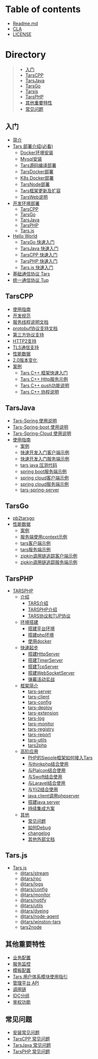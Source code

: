 # Table of contents

* [Readme.md](README.md)
* [CLA](cla.md)
* [LICENSE](license.md)

# Directory
> * [入门](#rumen)
> * [TarsCPP](#TarsCPP)
> * [TarsJava](#TarsJava)
> * [TarsGo](#TarsGo)
> * [Tarsjs](#Tars.js)
> * [TarsPHP](#TarsPHP)
> * [其他重要特性](#important)
> * [常见问题](#question)


## 入门 <a id="rumen"></a>

* [简介](rumen/jian-jie.md)
* [Tars 部署介绍\(必看\)](rumen/an-zhuang/README.md)
  * [Docker环境安装](rumen/an-zhuang/docker-huan-jing-an-zhuang.md)
  * [Mysql安装](rumen/an-zhuang/mysql.md)
  * [Tars源码编译部署](rumen/an-zhuang/source.md)
  * [TarsDocker部署](rumen/an-zhuang/docker.md)
  * [K8s Docker部署](rumen/an-zhuang/k8s-docker-1.md)
  * [TarsNode部署](rumen/an-zhuang/node.md)
  * [Tars框架更新及扩容](rumen/an-zhuang/expand.md)
  * [TarsWeb说明](rumen/an-zhuang/web.md)
* [开发环境部署](rumen/kai-fa-huan-jing-bu-shu/README.md)
  * [TarsCPP](rumen/kai-fa-huan-jing-bu-shu/tarscpp.md)
  * [TarsGo](rumen/kai-fa-huan-jing-bu-shu/tarsgo.md)
  * [TarsJava](rumen/kai-fa-huan-jing-bu-shu/tarsjava.md)
  * [TarsPHP](rumen/kai-fa-huan-jing-bu-shu/tarsphp.md)
  * [Tars.js](rumen/kai-fa-huan-jing-bu-shu/tars.js.md)
* [Hello World](rumen/hello-world-1/README.md)
  * [TarsGo 快速入门](rumen/hello-world-1/hello-world.md)
  * [TarsJava 快速入门](rumen/hello-world-1/tarsjava-kuai-su-ru-men.md)
  * [TarsCPP 快速入门](rumen/hello-world-1/tarscpp-kuai-su-ru-men.md)
  * [TarsPHP 快速入门](rumen/hello-world-1/tarsphp-kuai-su-ru-men.md)
  * [Tars.js 快速入门](rumen/hello-world-1/tars.js-kuai-su-ru-men.md)
* [基础通信协议 Tars](kai-fa/tars-protocol.md)
* [统一通信协议 Tup](kai-fa/tars-tup.md)

## TarsCPP <a id="TarsCPP"></a>
  * [使用指南](kai-fa/tarscpp/tars-guide.md)
  * [开发规范](kai-fa/tarscpp/tars-spec.md)
  * [服务线程说明文档](kai-fa/tarscpp/tars-server-thread.md)
  * [protobuf协议支持文档](kai-fa/tarscpp/tars-protobuf.md)
  * [第三方协议支持](kai-fa/tarscpp/tars-thirdparty-protocol.md)
  * [HTTP2支持](kai-fa/tarscpp/tars-http2.md)
  * [TLS通信支持](kai-fa/tarscpp/tars-tls.md)
  * [性能数据](kai-fa/tarscpp/tars-performance.md)
  * [2.0版本变化](kai-fa/tarscpp/tars-2.0-update.md)
  * [案例](an-li/tarscpp/README.md)
    * [Tars C++ 框架快速入门](an-li/tarscpp/tars_cpp_quickstart.md) 
    * [Tars C++ Http服务示例](an-li/tarscpp/tars_cpp_http_demo.md)  
    * [Tars C++ push功能说明](an-li/tarscpp/tars_push.md) 
    * [Tars C++ 协程说明](an-li/tarscpp/tars_co.md) 

## TarsJava <a id="TarsJava"></a>
  * [Tars-Spring 使用说明](kai-fa/tarsjava/tarsspring-shi-yong-shuo-ming.md)
  * [Tars-Spring-boot 使用说明](kai-fa/tarsjava/tarsspringboot-shi-yong-shuo-ming.md)
  * [Tars-Spring-Cloud 使用说明](kai-fa/tarsjava/tarsspringcloud-shi-yong-shuo-ming.md)
  * [使用指南](kai-fa/tarsjava/shi-yong-zhi-nan.md)
    * [案例](an-li/tarsjava.md)
    * [快速开发入门客户端示例](https://github.com/TarsCloud/TarsJava/tree/master/examples/quickstart-client) 
    * [快速开发入门服务端示例](https://github.com/TarsCloud/TarsJava/tree/master/examples/quickstart-server) 
    * [tars java 压测代码 ](https://github.com/TarsCloud/TarsJava/tree/master/examples/stress-server)
    * [spring boot服务端示例 ](https://github.com/TarsCloud/TarsJava/tree/master/examples/tars-spring-boot-server) 
    * [spring cloud客户端示例 ](https://github.com/TarsCloud/TarsJava/tree/master/examples/tars-spring-cloud-client)
    * [spring cloud服务端示例](https://github.com/TarsCloud/TarsJava/tree/master/examples/tars-spring-cloud-server) 
    * [tars-spring-server](https://github.com/TarsCloud/TarsJava/tree/master/examples/tars-spring-server) 

## TarsGo <a id="TarsGo"></a>
  * [pb2tarsgo](kai-fa/tarsgo/pb2tarsgo.md)
  * [性能数据](kai-fa/tarsgo/xing-neng-ce-shi.md)
    * [案例](an-li/tarsgo.md)
    * [服务端使用context示例](https://github.com/TarsCloud/TarsGo/tree/master/examples/ContextTestServer) 
    * [tars客户端示例 ](https://github.com/TarsCloud/TarsGo/tree/master/examples/EchoClientServer)
    * [tars服务端示例](https://github.com/TarsCloud/TarsGo/tree/master/examples/EchoTestServer) 
    * [zipkin调用链追踪客户端示例](https://github.com/TarsCloud/TarsGo/tree/master/examples/ZipkinTraceClient) 
    * [zipkin调用链追踪服务端示例](https://github.com/TarsCloud/TarsGo/tree/master/examples/ZipkinTraceServer) 

## TarsPHP <a id="TarsPHP"></a>
* [TARSPHP](TARSPHP/README.md)
  * [介绍](TARSPHP/README.md)
    * [TARS介绍](TARSPHP/Introduction/tars.md)
    * [TARSPHP介绍](TARSPHP/Introduction/tarsphp.md)
    * [TARS协议和TUP协议](TARSPHP/Introduction/protocol.md)
  * [环境搭建]()
    * [搭建平台环境](TARSPHP/Environment/platform.md)
    * [搭建php环境](TARSPHP/Environment/php.md)
    * [使用docker](TARSPHP/Environment/docker.md)
  * [快速起步](TARSPHP/QuickStart/introduce.md)
    * [搭建HttpServer](TARSPHP/QuickStart/tars-http-server.md)
    * [搭建TimerServer](TARSPHP/QuickStart/tars-timer-server.md)
    * [搭建TcpServer](TARSPHP/QuickStart/tars-tcp-server.md)
    * [搭建WebSocketServer](TARSPHP/QuickStart/tars-websocket-server.md)
    * [弹幕活动实战](TARSPHP/QuickStart/tars-act-demo.md)
  * [框架简介](TARSPHP/Framework/introduce.md)
    * [tars-server](TARSPHP/Framework/tars-server.md)
    * [tars-client](TARSPHP/Framework/tars-client.md)
    * [tars-config](TARSPHP/Framework/tars-config.md)
    * [tars-deploy](TARSPHP/Framework/tars-deploy.md)
    * [tars-extension](TARSPHP/Framework/tars-extension.md)
    * [tars-log](TARSPHP/Framework/tars-log.md)
    * [tars-monitor](TARSPHP/Framework/tars-monitor.md)
    * [tars-registry](TARSPHP/Framework/tars-registry.md)
    * [tars-report](TARSPHP/Framework/tars-report.md)
    * [tars-utils](TARSPHP/Framework/tars-utils.md)
    * [tars2php](TARSPHP/Framework/tars2php.md)
  * [高阶应用]()
    * [PHP的Swoole框架如何接入Tars](TARSPHP/Advanced/swoole-suport-tars.md)
    * [与thinkphp结合使用](TARSPHP/Advanced/thinkphp.md)
    * [与Plalcon结合使用]()
    * [与Swoft结合使用](TARSPHP/Advanced/swoft.md)
    * [与Laravel结合使用](TARSPHP/Advanced/laravel.md)
    * [与Yii2结合使用](TARSPHP/Advanced/yii2.md)
    * [java client调用phpserver]()
    * [搭建java server]()
    * [持续集成方案](TARSPHP/Advanced/ci.md)
  * [其他]()
    * [常见问题](TARSPHP/Question/index.md)
    * [如何Debug](TARSPHP/Question/debug.md)
    * [changelog](TARSPHP/Question/changelog.md)
    * [其他外部文档](TARSPHP/Question/outsource.md) 

## Tars.js <a id="Tars.js"></a>
* [Tars.js](kai-fa/tars.js/README.md)
  * [@tars/stream](kai-fa/tars.js/tars-stream.md)
  * [@tars/rpc](kai-fa/tars.js/tars-rpc.md)
  * [@tars/logs](kai-fa/tars.js/tars-logs.md)
  * [@tars/config](kai-fa/tars.js/tars-config.md)
  * [@tars/monitor](kai-fa/tars.js/tars-monitor.md)
  * [@tars/notify](kai-fa/tars.js/tars-notify.md)
  * [@tars/utils](kai-fa/tars.js/tars-utils.md)
  * [@tars/dyeing](kai-fa/tars.js/tars-dyeing.md)
  * [@tars/node-agent](kai-fa/tars.js/tars-node-agent.md)
  * [@tars/winston-tars](kai-fa/tars.js/tars-winston-tars.md)
  * [tars2node](kai-fa/tars.js/tars2node.md)

## 其他重要特性 <a id="important"></a>

* [业务配置](kai-fa/tars-config.md)
* [服务监控](kai-fa/tars-monitor.md)
* [模板配置](kai-fa/tars-template.md)
* [Tars 用户体系模块使用指引](kai-fa/tars-web-user.md)
* [管理平台 API](kai-fa/tars-web-api.md)
* [调用链](kai-fa/tars-call-chain.md)
* [IDC分组](kai-fa/tars-idc-set.md)
* [鉴权功能](kai-fa/tars-auth.md)

## 常见问题 <a id="question"></a>
* [安装常见问题](chang-jian-wen-ti/Install_faq.md)
* [TarsCPP 常见问题](chang-jian-wen-ti/tarscpp-chang-jian-wen-ti.md)
* [TarsJava 常见问题](chang-jian-wen-ti/tarsjava-chang-jian-wen-ti.md)
* [TarsPHP 常见问题](chang-jian-wen-ti/tarsphp-chang-jian-wen-ti.md)

